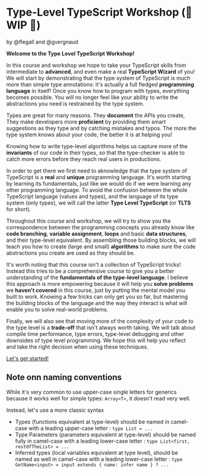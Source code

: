 # Type-Level TypeScript Workshop (🚧 WIP 🚧)

by @flegall and @gvergnaud

**Welcome to the Type Level TypeScript Workshop!**

In this course and workshop we hope to take your TypeScript skills from intermediate to **advanced**, and even make a real **TypeScript Wizard** of you! We will start by demonstrating that the type system of TypeScript is much more than simple type annotations: it's actually a full fledged **programming language** in itself! Once you know how to program with types, everything becomes possible. You will no longer feel like your ability to write the abstractions you need is restrained by the type system.

Types are great for many reasons. They **document** the APIs you create, They make developers more **proficient** by providing them smart suggestions as they type and by catching mistakes and typos. The more the type system knows about your code, the better it is at helping you!

Knowing how to write type-level algorithms helps us capture more of the **invariants** of our code in their types, so that the type-checker is able to catch more errors before they reach real users in productions.

In order to get there we first need to aknowledge that the type system of TypeScript is a **real** and **unique** programming language. It's worth starting by learning its fundamentals, just like we would do if we were learning any other programming language. To avoid the confusion between the whole TypeScript language (values and types), and the language of its type system (only types), we will call the latter **Type Level TypeScript** (or **TLTS** for short).

Throughout this course and workshop, we will try to show you the correspondence between the programming concepts you already know like **code branching**, **variable assignment**, **loops** and basic **data structures**, and their type-level equivalent. By assembling those building blocks, we will teach you how to create (large and small) **algorithms** to make sure the code abstractions you create are used as they should be.

It's worth noting that this course isn't a collection of TypeScript tricks! Instead this tries to be a comprehensive course to give you a better understanding of the **fundamentals of the type-level language**. I believe this approach is more empowering because it will help you **solve problems** we **haven't covered** in this course, just by putting the mental model you built to work. Knowing a few tricks can only get you so far, but mastering the building blocks of the language and the way they interact is what will enable you to solve real-world problems.

Finally, we will also see that moving more of the complexity of your code to the type level is a **trade-off** that isn't always worth taking. We will talk about compile time performance, type errors, type-level debugging and other downsides of type level programming. We hope this will help you reflect and take the right decision when using these techniques.

[Let's get started!](tree/main/00-introduction)

## Note onn naming conventions

While it's very common to use upper-case single letters for generics because it works well for simple types: `Array<T>`, it doesn't read very well.

Instead, let's use a more classic syntax

- Types (functions equivalent at type-level) should be named in camel-case with a leading upper-case letter : `type List = ...`
- Type Parameters (parameters equivalent at type-level) should be named fully in camel-case with a leading lower-case letter : `type List<first, restOfTheList> = ...`
- Inferred types (local variables equivalent at type level), should be named as well in camel-case with a leading lower-case letter : `type GetName<input> = input extends { name: infer name } ? ...`
